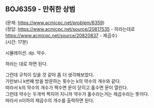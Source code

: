 ## BOJ6359 - 만취한 상범  
(문제: https://www.acmicpc.net/problem/6359)  
(정답: https://www.acmicpc.net/source/20817535 - 하라는대로  
https://www.acmicpc.net/source/20820837 - 제곱수)  
(시간: 17분)  

시뮬레이션. dp. 약수.  

하라는 대로 하면 된다.  

그런데 규칙이 있을 것 같아 좀 더 생각해보았다.  
가만보니 k번째 방을 방문하는 횟수는 k의 약수의 개수와 같다.  
따라서 k의 약수의 개수가 짝수면 문이 닫히고 홀수면 문이 열린다.  
그런데 약수는 두개씩 짝지어 지니까 약수가 홀수라는거는 제곱수라는 뜻이다.  
따라서 n이하의 제곱수의 개수를 출력하면 된다.
